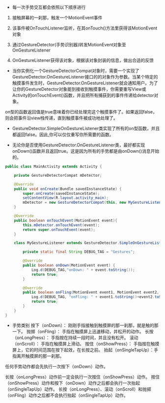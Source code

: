 - 每一次手势交互都会依照以下顺序进行

 1. 接触屏幕的一刹那，触发一个MotionEvent事件

 2. 该事件被OnTouchListener监听，在其onTouch()方法里获得该MotionEvent对象

 3. 通过GestureDetector(手势识别器)转发MotionEvent对象至OnGestureListener

 4. OnGestureListener获得该对象，根据该对象封装的信息，做出合适的反馈

- 当你实例化一个GestureDetectorCompat对象时，需要一个实现了GestureDetector.OnGestureListener接口的的对象作为参数。当某个特定的触摸事件发生时，GestureDetector.OnGestureListener就会通知用户。为了让你的GestureDetector对象能到接收到触摸事件，你需要重写View或Activity的onTouchEvent()函数，并且把所有捕获到的事件传递给detector对象。

 on型的函数返回值是true意味着你已经处理完这个触摸事件了。如果返回false，则会把事件沿view栈传递，直到触摸事件被成功地处理了。

- GestureDetector.SimpleOnGestureListener类实现了所有的on型函数，并且都返回false。因此,你可以仅仅重写你所需要的函数。

- 无论你是否使用GestureDetector.OnGestureListener类，最好都实现onDown()函数并且返回true。这是因为所有的手势都是由onDown()消息开始的。

```java
public class MainActivity extends Activity {

    private GestureDetectorCompat mDetector;

    @Override
    public void onCreate(Bundle savedInstanceState) {
        super.onCreate(savedInstanceState);
        setContentView(R.layout.activity_main);
        mDetector = new GestureDetectorCompat(this, new MyGestureListener());
    }

    @Override
    public boolean onTouchEvent(MotionEvent event){
        this.mDetector.onTouchEvent(event);
        return super.onTouchEvent(event);
    }

    class MyGestureListener extends GestureDetector.SimpleOnGestureListener {

        private static final String DEBUG_TAG = "Gestures";

        @Override
        public boolean onDown(MotionEvent event) {
            Log.d(DEBUG_TAG,"onDown: " + event.toString());
            return true;
        }

        @Override
        public boolean onFling(MotionEvent event1, MotionEvent event2, float velocityX, float velocityY) {
            Log.d(DEBUG_TAG, "onFling: " + event1.toString()+event2.toString());
            return true;
        }
    }
}
```

- 手势类别
 按下（onDown）： 刚刚手指接触到触摸屏的那一刹那，就是触的那一下。
 抛掷（onFling）： 手指在触摸屏上迅速移动，并松开的动作。
 长按（onLongPress）： 手指按在持续一段时间，并且没有松开。
 滚动（onScroll）： 手指在触摸屏上滑动。
 按住（onShowPress）： 手指按在触摸屏上，它的时间范围在按下起效，在长按之前。
 抬起（onSingleTapUp）：手指离开触摸屏的那一刹那。

 任何手势动作都会先执行一次按下（onDown）动作。

 长按（onLongPress）动作前一定会执行一次按住（onShowPress）动作。
 按住（onShowPress）动作和按下（onDown）动作之后都会执行一次抬起（onSingleTapUp）动作。
 长按（onLongPress）、滚动（onScroll）和抛掷（onFling）动作之后都不会执行抬起（onSingleTapUp）动作。
